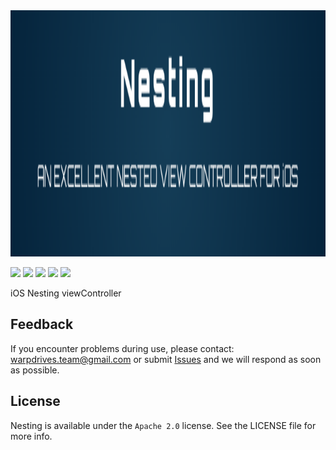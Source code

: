 <img src="https://github.com/shevakuilin/MyGithubPicture/raw/master/Pictures/Nesting-banner.png" width="1776" height ="394" />

![](https://img.shields.io/badge/Platform-iOS-green.svg)
![](https://img.shields.io/badge/Language-Swift5.0-purple.svg)
![](https://img.shields.io/badge/Version-0.1.0-yellow.svg)
![](https://img.shields.io/badge/CocoaPods-1.6.1-pink.svg)
![](https://img.shields.io/badge/License-Apache2.0-blue.svg)


iOS Nesting viewController

## Feedback

If you encounter problems during use, please contact: warpdrives.team@gmail.com 
or submit [Issues](https://github.com/warpdrives/Nesting/issues/new) and we will respond as soon as possible.

## License

Nesting is available under the  `Apache 2.0` license. See the LICENSE file for more info.

